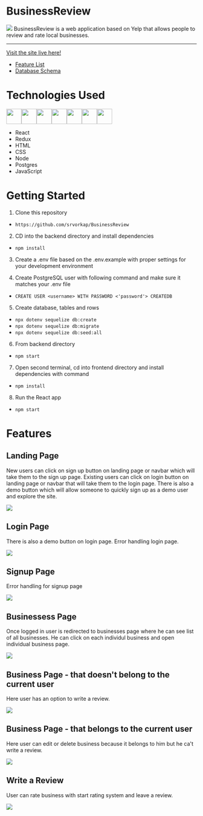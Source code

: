 # BusinessReview
<img src="frontend/src/images/readme/BusinessPageWriteReview.png"></img>
BusinessReview is a web application based on Yelp that allows people to review and rate local businesses.
***

[Visit the site live here!](https://business-review-app.herokuapp.com/)

* [Feature List](https://github.com/srvorkap/BusinessReview/wiki/Feature-List)
* [Database Schema](https://github.com/srvorkap/BusinessReview/wiki/Database-Schema)

# Technologies Used

<img src="frontend/src/images/readme/React.png" width="40" height="40"/><img src="frontend/src/images/readme/Redux.png" width="40" height="40"/><img src="frontend/src/images/readme/HTML.png" width="40" height="40"/><img src="frontend/src/images/readme/CSS.png" width="40" height="40"/><img src="frontend/src/images/readme/Node.png" width="40" height="40"/><img src="frontend/src/images/readme/PostgresQL.png" width="40" height="40"/><img src="frontend/src/images/readme/Javascript.png" width="40" height="40"/>

- React
- Redux
- HTML
- CSS
- Node
- Postgres
- JavaScript
# Getting Started

1. Clone this repository

* ```https://github.com/srvorkap/BusinessReview```

2. CD into the backend directory and install dependencies

* ```npm install```

3. Create a .env file based on the .env.example with proper settings for your development environment

4. Create PostgreSQL user with following command and make sure it matches your .env file
* ```CREATE USER <username> WITH PASSWORD <'password'> CREATEDB```

5. Create database, tables and rows
* ```npx dotenv sequelize db:create```
* ```npx dotenv sequelize db:migrate```
* ```npx dotenv sequelize db:seed:all```

6. From backend directory
* ```npm start```

7. Open second terminal, cd into frontend directory and install dependencies with command
* ```npm install```

8. Run the React app
* ```npm start```

# Features

## Landing Page
New users can click on sign up button on landing page or navbar which will take them to the sign up page. Existing users can click on login button on landing page or navbar that will take them to the login page. There is also a demo button which will allow someone to quickly sign up as a demo user and explore the site.

<img src="frontend/src/images/readme/LandingPage.png"/>

## Login Page

There is also a demo button on login page.
Error handling login page.

<img src="frontend/src/images/readme/LoginPage.png"/>

## Signup Page

Error handling for signup page

<img src="frontend/src/images/readme/SignupPage.png"/>

## Businessess Page

Once logged in user is redirected to businesses page where he can see list of all businesses. He can click on each individul business and open individual business page.

<img src="frontend/src/images/readme/BusinessesPage.png"></img>

## Business Page - that doesn't belong to the current user

Here user has an option to write a review.

<img src="frontend/src/images/readme/BusinessPageWriteReview.png"></img>

## Business Page - that belongs to the current user

Here user can edit or delete business because it belongs to him but he ca't write a review.

<img src="frontend/src/images/readme/BusinessPageEditDelete.png"></img>

## Write a Review

User can rate business with start rating system and leave a review.

<img src="frontend/src/images/readme/ReviewPage.png"></img>
